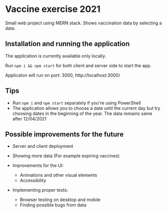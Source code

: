 # Vaccine exercise 2021

Small web project using MERN stack. Shows vaccination data by selecting a date.

## Installation and running the application

The application is currently available only locally.

Run ```npm i && npm start``` for both client and server side to start the app.

Applicaton will run on port: 3000, http://localhost:3000/

## Tips

- Run ```npm i``` and ```npm start``` separately if you're using PowerShell
- The application allows you to choose a date until the current day but try choosing dates in the beginning of the year. The data remains same after 12/04/2021

## Possible improvements for the future

- Server and client deployment

- Showing more data (For example expiring vaccines)

- Improvements for the UI:
	- Animations and other visual elements
	- Accessibility

- Implementing proper tests:
	- Browser testing on desktop and mobile
	- Finding possible bugs from data
